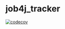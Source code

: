 # job4j_tracker
[![codecov](https://codecov.io/gh/AvetisM/job4j_tracker/branch/master/graph/badge.svg?token=6F298G0TKZ)](https://codecov.io/gh/AvetisM/job4j_tracker)